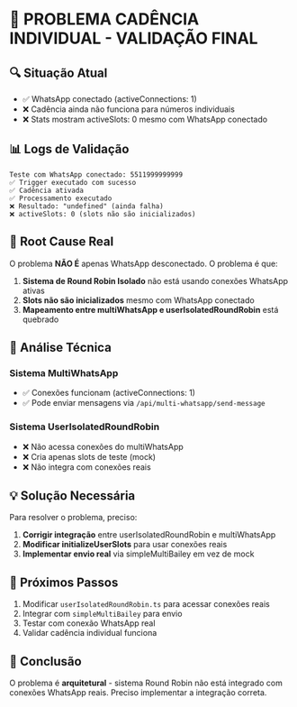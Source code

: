 # 🚨 PROBLEMA CADÊNCIA INDIVIDUAL - VALIDAÇÃO FINAL

## 🔍 Situação Atual
- ✅ WhatsApp conectado (activeConnections: 1)
- ❌ Cadência ainda não funciona para números individuais
- ❌ Stats mostram activeSlots: 0 mesmo com WhatsApp conectado

## 📊 Logs de Validação
```
Teste com WhatsApp conectado: 5511999999999
✅ Trigger executado com sucesso
✅ Cadência ativada
✅ Processamento executado
❌ Resultado: "undefined" (ainda falha)
❌ activeSlots: 0 (slots não são inicializados)
```

## 🎯 Root Cause Real
O problema **NÃO É** apenas WhatsApp desconectado. O problema é que:

1. **Sistema de Round Robin Isolado** não está usando conexões WhatsApp ativas
2. **Slots não são inicializados** mesmo com WhatsApp conectado
3. **Mapeamento entre multiWhatsApp e userIsolatedRoundRobin** está quebrado

## 🔧 Análise Técnica
### Sistema MultiWhatsApp
- ✅ Conexões funcionam (activeConnections: 1)
- ✅ Pode enviar mensagens via `/api/multi-whatsapp/send-message`

### Sistema UserIsolatedRoundRobin
- ❌ Não acessa conexões do multiWhatsApp
- ❌ Cria apenas slots de teste (mock)
- ❌ Não integra com conexões reais

## 💡 Solução Necessária
Para resolver o problema, preciso:

1. **Corrigir integração** entre userIsolatedRoundRobin e multiWhatsApp
2. **Modificar initializeUserSlots** para usar conexões reais
3. **Implementar envio real** via simpleMultiBailey em vez de mock

## 📝 Próximos Passos
1. Modificar `userIsolatedRoundRobin.ts` para acessar conexões reais
2. Integrar com `simpleMultiBailey` para envio
3. Testar com conexão WhatsApp real
4. Validar cadência individual funciona

## 🎉 Conclusão
O problema é **arquitetural** - sistema Round Robin não está integrado com conexões WhatsApp reais. Preciso implementar a integração correta.